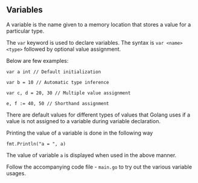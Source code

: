 ## Variables

A variable is the name given to a memory location that stores a value for a particular type.

The `var` keyword is used to declare variables. The syntax is `var <name> <type>` followed by optional value assignment.

Below are few examples:
```
var a int // Default initialization

var b = 10 // Automatic type inference

var c, d = 20, 30 // Multiple value assignment

e, f := 40, 50 // Shorthand assignment
```

There are default values for different types of values that Golang uses if a value is not assigned to a variable during variable declaration.

Printing the value of a variable is done in the following way

`fmt.Println("a = ", a)`

The value of variable `a` is displayed when used in the above manner.

Follow the accompanying code file - `main.go` to try out the various variable usages.
